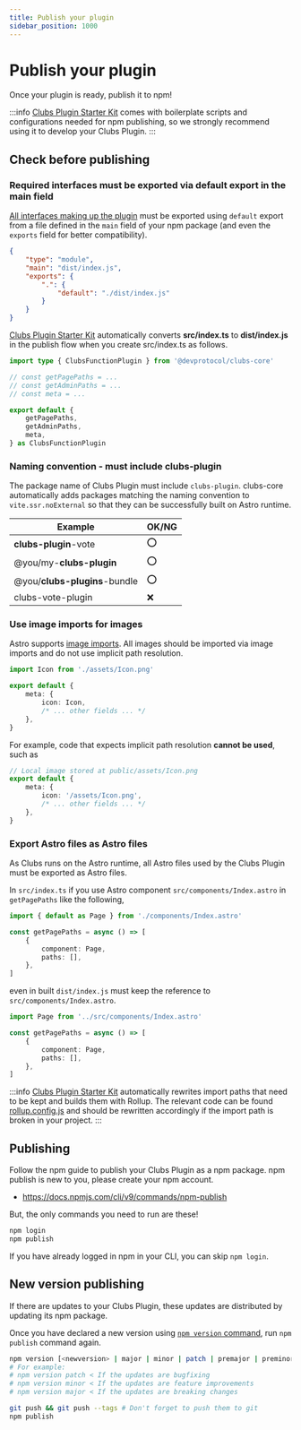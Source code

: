 ```yaml
---
title: Publish your plugin
sidebar_position: 1000
---
```


# Publish your plugin

Once your plugin is ready, publish it to npm!

:::info
[Clubs Plugin Starter Kit](https://github.com/dev-protocol/clubs-plugin-starter-kit) comes with boilerplate scripts and configurations needed for npm publishing, so we strongly recommend using it to develop your Clubs Plugin.
:::

## Check before publishing

### Required interfaces must be exported via default export in the main field

[All interfaces making up the plugin](../guides/plugin.md#interfaces) must be exported using `default` export from a file defined in the `main` field of your npm package (and even the `exports` field for better compatibility).

```json title="package.json"
{
	"type": "module",
	"main": "dist/index.js",
	"exports": {
		".": {
			"default": "./dist/index.js"
		}
	}
}
```

[Clubs Plugin Starter Kit](https://github.com/dev-protocol/clubs-plugin-starter-kit) automatically converts **src/index.ts** to **dist/index.js** in the publish flow when you create src/index.ts as follows.

```ts title="src/index.ts - The source of dist/index.js"
import type { ClubsFunctionPlugin } from '@devprotocol/clubs-core'

// const getPagePaths = ...
// const getAdminPaths = ...
// const meta = ...

export default {
	getPagePaths,
	getAdminPaths,
	meta,
} as ClubsFunctionPlugin
```

### Naming convention - must include clubs-plugin

The package name of Clubs Plugin must include `clubs-plugin`. clubs-core automatically adds packages matching the naming convention to `vite.ssr.noExternal` so that they can be successfully built on Astro runtime.

| Example                       | OK/NG |
| ----------------------------- | ----- |
| **clubs-plugin**-vote         | ⭕    |
| @you/my-**clubs-plugin**      | ⭕    |
| @you/**clubs-plugins**-bundle | ⭕    |
| clubs-vote-plugin             | ❌    |

### Use image imports for images

Astro supports [image imports](https://docs.astro.build/en/guides/images/). All images should be imported via image imports and do not use implicit path resolution.

```ts title="src/index.ts"
import Icon from './assets/Icon.png'

export default {
	meta: {
		icon: Icon,
		/* ... other fields ... */
	},
}
```

For example, code that expects implicit path resolution **cannot be used**, such as

```ts title="src/index.ts"
// Local image stored at public/assets/Icon.png
export default {
	meta: {
		icon: '/assets/Icon.png',
		/* ... other fields ... */
	},
}
```

### Export Astro files as Astro files

As Clubs runs on the Astro runtime, all Astro files used by the Clubs Plugin must be exported as Astro files.

In `src/index.ts` if you use Astro component `src/components/Index.astro` in `getPagePaths` like the following,

```ts title="src/index.ts"
import { default as Page } from './components/Index.astro'

const getPagePaths = async () => [
	{
		component: Page,
		paths: [],
	},
]
```

even in built `dist/index.js` must keep the reference to `src/components/Index.astro`.

```ts title="dist/index.js"
import Page from '../src/components/Index.astro'

const getPagePaths = async () => [
	{
		component: Page,
		paths: [],
	},
]
```

:::info
[Clubs Plugin Starter Kit](https://github.com/dev-protocol/clubs-plugin-starter-kit) automatically rewrites import paths that need to be kept and builds them with Rollup. The relevant code can be found [rollup.config.js](https://github.com/dev-protocol/clubs-plugin-starter-kit/blob/main/rollup.config.js) and should be rewritten accordingly if the import path is broken in your project.
:::

## Publishing

Follow the npm guide to publish your Clubs Plugin as a npm package. npm publish is new to you, please create your npm account.

- https://docs.npmjs.com/cli/v9/commands/npm-publish

But, the only commands you need to run are these!

```bash
npm login
npm publish
```

If you have already logged in npm in your CLI, you can skip `npm login`.

## New version publishing

If there are updates to your Clubs Plugin, these updates are distributed by updating its npm package.

Once you have declared a new version using [`npm version` command](https://docs.npmjs.com/cli/v9/commands/npm-version), run `npm publish` command again.

```bash
npm version [<newversion> | major | minor | patch | premajor | preminor | prepatch | prerelease | from-git]
# For example:
# npm version patch < If the updates are bugfixing
# npm version minor < If the updates are feature improvements
# npm version major < If the updates are breaking changes

git push && git push --tags # Don't forget to push them to git
npm publish
```

